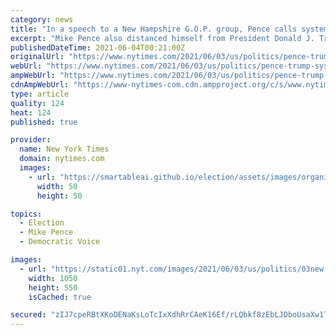 ```yaml
---
category: news
title: "In a speech to a New Hampshire G.O.P. group, Pence calls systemic racism a ‘left-wing myth.’"
excerpt: "Mike Pence also distanced himself from President Donald J. Trump, saying of the Capitol attack, “I don’t know if we’ll ever see eye-to-eye on that day.”"
publishedDateTime: 2021-06-04T00:21:00Z
originalUrl: "https://www.nytimes.com/2021/06/03/us/politics/pence-trump-systemic-racism.html"
webUrl: "https://www.nytimes.com/2021/06/03/us/politics/pence-trump-systemic-racism.html"
ampWebUrl: "https://www.nytimes.com/2021/06/03/us/politics/pence-trump-systemic-racism.amp.html"
cdnAmpWebUrl: "https://www-nytimes-com.cdn.ampproject.org/c/s/www.nytimes.com/2021/06/03/us/politics/pence-trump-systemic-racism.amp.html"
type: article
quality: 124
heat: 124
published: true

provider:
  name: New York Times
  domain: nytimes.com
  images:
    - url: "https://smartableai.github.io/election/assets/images/organizations/nytimes.com-50x50.jpg"
      width: 50
      height: 50

topics:
  - Election
  - Mike Pence
  - Democratic Voice

images:
  - url: "https://static01.nyt.com/images/2021/06/03/us/politics/03new-washington-briefing-pence2/03new-washington-briefing-pence2-facebookJumbo.jpg"
    width: 1050
    height: 550
    isCached: true

secured: "zIJ7cpeRBtXKoDENaKsLoTcIxXdhRrCAeK16Ef/rLQbkf8zEbLJDboUsaXw1T582bdZsCm3KYKbaZ7XKc43i0MGrBatFSs+IiCrUZr4jaJUf5nkj5VmmwWZiDsKeKbWV+Xqed2hmlUjAZHOvvB5ytkAU2kdMaigPZi1K8BQ1M5B7XKgP0r17JnYmGuL7STZf6lk3/Enn1x8hMHnB5ybhAdWobEz2h/CLFHxuTORFqc7GqCo0r4iVhOFZiWXeqIEuZrgvWaYoXYCLei/AoiEU05643TMfoHXGL4PFr8RT+7qmiKC6dcMZciFZsZYwkfxwSyqQKSEehIzYK3bwBBVHoVzpnslmWK9UYuUPtttrg6k=;f4e1QsbI+dJI0WURoPChMw=="
---
```


